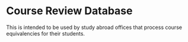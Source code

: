 Course Review Database
======================

This is intended to be used by study abroad offices that process course equivalencies for their students.
